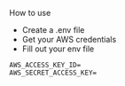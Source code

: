How to use

- Create a .env file
- Get your AWS credentials
- Fill out your env file

```
AWS_ACCESS_KEY_ID=
AWS_SECRET_ACCESS_KEY=
```
